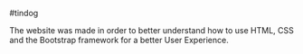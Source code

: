 #tindog

The website was made in order to better understand how to use HTML, CSS and the Bootstrap framework for a better User Experience.
